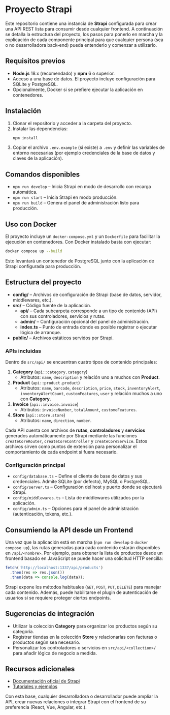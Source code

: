 # Proyecto Strapi

Este repositorio contiene una instancia de **Strapi** configurada para crear una API REST lista para consumir desde cualquier frontend. A continuación se detalla la estructura del proyecto, los pasos para ponerlo en marcha y la explicación de cada componente principal para que cualquier persona (sea o no desarrolladora back‑end) pueda entenderlo y comenzar a utilizarlo.

## Requisitos previos

- **Node.js** 18.x (recomendado) y **npm** 6 o superior.
- Acceso a una base de datos. El proyecto incluye configuración para SQLite y PostgreSQL.
- Opcionalmente, Docker si se prefiere ejecutar la aplicación en contenedores.

## Instalación

1. Clonar el repositorio y acceder a la carpeta del proyecto.
2. Instalar las dependencias:
   ```bash
   npm install
   ```
3. Copiar el archivo `.env.example` (si existe) a `.env` y definir las variables de entorno necesarias (por ejemplo credenciales de la base de datos y claves de la aplicación).

## Comandos disponibles

- `npm run develop` – Inicia Strapi en modo de desarrollo con recarga automática.
- `npm run start` – Inicia Strapi en modo producción.
- `npm run build` – Genera el panel de administración listo para producción.

## Uso con Docker

El proyecto incluye un `docker-compose.yml` y un `Dockerfile` para facilitar la ejecución en contenedores. Con Docker instalado basta con ejecutar:

```bash
docker compose up --build
```

Esto levantará un contenedor de PostgreSQL junto con la aplicación de Strapi configurada para producción.

## Estructura del proyecto

- **config/** – Archivos de configuración de Strapi (base de datos, servidor, middlewares, etc.).
- **src/** – Código fuente de la aplicación.
  - **api/** – Cada subcarpeta corresponde a un tipo de contenido (API) con sus controladores, servicios y rutas.
  - **admin/** – Configuración opcional del panel de administración.
  - **index.ts** – Punto de entrada donde es posible registrar o ejecutar lógica de arranque.
- **public/** – Archivos estáticos servidos por Strapi.

### APIs incluidas

Dentro de `src/api/` se encuentran cuatro tipos de contenido principales:

1. **Category** (`api::category.category`)
   - Atributos: `name`, `description` y relación uno a muchos con **Product**.
2. **Product** (`api::product.product`)
   - Atributos: `name`, `barcode`, `description`, `price`, `stock`, `inventoryAlert`, `inventoryAlertCount`, `customFeatures`, `user` y relación muchos a uno con **Category**.
3. **Invoice** (`api::invoice.invoice`)
   - Atributos: `invoiceNumber`, `totalAmount`, `customeFeatures`.
4. **Store** (`api::store.store`)
   - Atributos: `name`, `direction`, `number`.

Cada API cuenta con archivos de **rutas**, **controladores** y **servicios** generados automáticamente por Strapi mediante las funciones `createCoreRouter`, `createCoreController` y `createCoreService`. Estos archivos sirven como puntos de extensión para personalizar el comportamiento de cada endpoint si fuera necesario.

### Configuración principal

- `config/database.ts` – Define el cliente de base de datos y sus credenciales. Admite SQLite (por defecto), MySQL o PostgreSQL.
- `config/server.ts` – Configuración del host y puerto donde se ejecutará Strapi.
- `config/middlewares.ts` – Lista de middlewares utilizados por la aplicación.
- `config/admin.ts` – Opciones para el panel de administración (autenticación, tokens, etc.).

## Consumiendo la API desde un Frontend

Una vez que la aplicación está en marcha (`npm run develop` o `docker compose up`), las rutas generadas para cada contenido estarán disponibles en `/api/<nombre>`.
Por ejemplo, para obtener la lista de productos desde un frontend basado en JavaScript se puede hacer una solicitud HTTP sencilla:

```javascript
fetch('http://localhost:1337/api/products')
  .then(res => res.json())
  .then(data => console.log(data));
```

Strapi expone los métodos habituales (`GET`, `POST`, `PUT`, `DELETE`) para manejar cada contenido. Además, puede habilitarse el plugin de autenticación de usuarios si se requiere proteger ciertos endpoints.

## Sugerencias de integración

- Utilizar la colección **Category** para organizar los productos según su categoría.
- Registrar tiendas en la colección **Store** y relacionarlas con facturas o productos según sea necesario.
- Personalizar los controladores o servicios en `src/api/<collection>/` para añadir lógica de negocio a medida.

## Recursos adicionales

- [Documentación oficial de Strapi](https://docs.strapi.io)
- [Tutoriales y ejemplos](https://strapi.io/blog)

Con esta base, cualquier desarrolladora o desarrollador puede ampliar la API, crear nuevas relaciones o integrar Strapi con el frontend de su preferencia (React, Vue, Angular, etc.).
